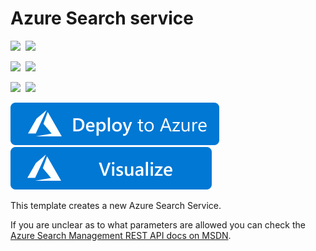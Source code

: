 # Azure Search service

<IMG SRC="https://azurequickstartsservice.blob.core.windows.net/badges/101-azure-search-create/PublicLastTestDate.svg" />&nbsp;
<IMG SRC="https://azurequickstartsservice.blob.core.windows.net/badges/101-azure-search-create/PublicDeployment.svg" />&nbsp;

<IMG SRC="https://azurequickstartsservice.blob.core.windows.net/badges/101-azure-search-create/FairfaxLastTestDate.svg" />&nbsp;
<IMG SRC="https://azurequickstartsservice.blob.core.windows.net/badges/101-azure-search-create/FairfaxDeployment.svg" />&nbsp;

<IMG SRC="https://azurequickstartsservice.blob.core.windows.net/badges/101-azure-search-create/BestPracticeResult.svg" />&nbsp;
<IMG SRC="https://azurequickstartsservice.blob.core.windows.net/badges/101-azure-search-create/CredScanResult.svg" />&nbsp;

[![Deploy to Azure](https://raw.githubusercontent.com/Azure/azure-quickstart-templates/master/1-CONTRIBUTION-GUIDE/images/deploytoazure.svg?sanitize=true)](https://portal.azure.com/#create/Microsoft.Template/uri/https%3A%2F%2Fraw.githubusercontent.com%2FAzure%2Fazure-quickstart-templates%2Fmaster%2F101-azure-search-create%2Fazuredeploy.json)
<a href="http://armviz.io/#/?load=https%3A%2F%2Fraw.githubusercontent.com%2FAzure%2Fazure-quickstart-templates%2Fmaster%2F101-azure-search-create%2Fazuredeploy.json" target="_blank">
    <img src="https://raw.githubusercontent.com/Azure/azure-quickstart-templates/master/1-CONTRIBUTION-GUIDE/images/visualizebutton.svg?sanitize=true"/>
</a>

This template creates a new Azure Search Service.

If you are unclear as to what parameters are allowed you can check the [Azure Search Management REST API docs on MSDN](https://msdn.microsoft.com/en-us/library/azure/dn832687.aspx).

